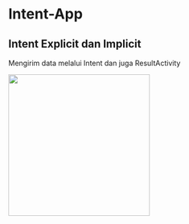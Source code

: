 # Intent-App
## Intent Explicit dan Implicit
Mengirim data melalui Intent dan juga ResultActivity

<img src="https://github.com/Chairullatif/Picture/blob/main/Intent-App/intent.gif?raw=true" width="281px">